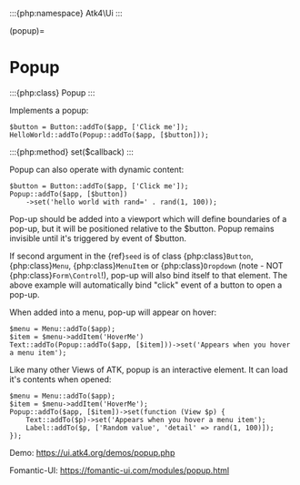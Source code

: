 :::{php:namespace} Atk4\Ui
:::

(popup)=

# Popup

:::{php:class} Popup
:::

Implements a popup:

```
$button = Button::addTo($app, ['Click me']);
HelloWorld::addTo(Popup::addTo($app, [$button]));
```

:::{php:method} set($callback)
:::

Popup can also operate with dynamic content:

```
$button = Button::addTo($app, ['Click me']);
Popup::addTo($app, [$button])
    ->set('hello world with rand=' . rand(1, 100));
```

Pop-up should be added into a viewport which will define boundaries of a pop-up, but it will
be positioned relative to the $button. Popup remains invisible until it's triggered by event of $button.

If second argument in the {ref}`seed` is of class {php:class}`Button`, {php:class}`Menu`,
{php:class}`MenuItem` or {php:class}`Dropdown` (note - NOT {php:class}`Form\Control`!), pop-up will also bind itself
to that element. The above example will automatically bind "click" event of a button to open a pop-up.

When added into a menu, pop-up will appear on hover:

```
$menu = Menu::addTo($app);
$item = $menu->addItem('HoverMe')
Text::addTo(Popup::addTo($app, [$item]))->set('Appears when you hover a menu item');
```

Like many other Views of ATK, popup is an interactive element. It can load it's contents when opened:

```
$menu = Menu::addTo($app);
$item = $menu->addItem('HoverMe');
Popup::addTo($app, [$item])->set(function (View $p) {
    Text::addTo($p)->set('Appears when you hover a menu item');
    Label::addTo($p, ['Random value', 'detail' => rand(1, 100)]);
});
```

Demo: https://ui.atk4.org/demos/popup.php

Fomantic-UI: https://fomantic-ui.com/modules/popup.html

